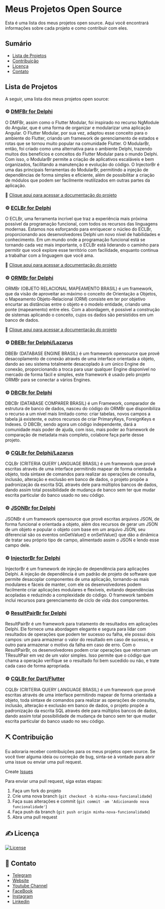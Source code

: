 <!-- Título -->
# Meus Projetos Open Source

<!-- Descrição -->
Esta é uma lista dos meus projetos open source. Aqui você encontrará informações sobre cada projeto e como contribuir com eles.

## Sumário

- [Lista de Projetos](#lista-de-projetos)
- [Contribuição](#%EF%B8%8F-contribui%C3%A7%C3%A3o)
- [Licença](#%EF%B8%8F-licen%C3%A7a)
- [Contato](#-contato)

<!-- Lista de Projetos -->
## Lista de Projetos

A seguir, uma lista dos meus projetos open source:

### ⚙️ [DMFBr for Delphi](https://github.com/HashLoad/DMFBr)

O DMFBr, assim como o Flutter Modular, foi inspirado no recurso NgModule do Angular, que é uma forma de organizar e modularizar uma aplicação Angular. O Flutter Modular, por sua vez, adaptou esse conceito para o ambiente do Flutter, criando um framework de gerenciamento de estados e rotas que se tornou muito popular na comunidade Flutter. O ModularBr, então, foi criado como uma alternativa para o ambiente Delphi, trazendo muitos dos benefícios e conceitos do Flutter Modular para o mundo Delphi. Com isso, o ModularBr permite a criação de aplicativos escaláveis e bem organizados, facilitando a manutenção e evolução do código. O InjectorBr é uma das principais ferramentas do ModularBr, permitindo a injeção de dependências de forma simples e eficiente, além de possibilitar a criação de módulos que podem ser facilmente reutilizados em outras partes da aplicação.

📖 [Clique aqui para acessar a documentação do projeto](https://dmfbr.docs-br.com)

### ⚙️ [ECLBr for Delphi](https://github.com/HashLoad/DMFBr)

O ECLBr, uma ferramenta incrível que traz a experiência mais próxima possível da programação funcional, com todos os recursos das linguagens modernas. Estamos nos esforçando para enriquecer o núcleo do ECLBr, proporcionando aos desenvolvedores Delphi um novo nível de habilidades e conhecimento.
Em um mundo onde a programação funcional está se tornando cada vez mais importante, o ECLBr está liderando o caminho para permitir que você explore esse território com facilidade, enquanto continua a trabalhar com a linguagem que você ama.

📖 [Clique aqui para acessar a documentação do projeto](https://eclbr.docs-br.com)

### ⚙️ [ORMBr for Delphi](https://github.com/HashLoad/ORMBr)

ORMBr (OBJETO RELACIONAL MAPEAMENTO BRASIL) é um framework, que da visão de aproveitar ao máximo o conceito de Orientação a Objetos, o Mapeamento Objeto-Relacional (ORM) consiste em ter por objetivo encurtar as distâncias entre o objeto e o modelo entidade, criando uma ponte (mapeamento) entre eles. Com a abordagem, é possível a construção de sistemas aplicando o conceito, cujos os dados são persistidos em um banco de dados.

📖 [Clique aqui para acessar a documentação do projeto](https://ormbr.docs-br.com)

### ⚙️ [DBEBr for Delphi/Lazarus](https://github.com/HashLoad/DBEBr)

DBEBr (DATABASE ENGINE BRASIL) é um framework opensource que provê desacoplamento de conexão através de uma interface orientada a objeto, dando ao seu sistema totalmente desacoplado à um único Engine de conexão, proporcionando a troca para usar qualquer Engine disponível no mercado de forma fácil e simples, este framework é usado pelo projeto ORMBr para se conectar a vários Engines.

### ⚙️ [DBCBr for Delphi](https://github.com/HashLoad/DBCBr)

DBCBr (DATABASE COMPARER BRASIL) é um Framework, comparador de estrutura de banco de dados, nasceu do código do ORMBr que disponibiliza o recurso a um nível mais limitado como: criar tabelas, novos campos a tabela já existente, e outros recursos de criar PrimaryKeys, ForeignKeys e Indexes. O DBCBr, sendo agora um código independente, dará a comunidade mais poder de ajuda, com isso, mais poder ao framework de comparação de metadata mais completo, colabore faça parte desse projeto.

### ⚙️ [CQLBr for Delphi/Lazarus](https://github.com/HashLoad/DBCBr)

CQLBr (CRITERIA QUERY LANGUAGE BRASIL) é um framework que provê escritas através de uma interface permitindo mapear de forma orientada a objeto, toda sintaxe de comandos para realizar as operações de consulta, inclusão, alteração e exclusão em banco de dados, o projeto propõe a padronização da escrita SQL através dele para múltiplos bancos de dados, dando assim total possibilidade de mudança de banco sem ter que mudar escrita particular do banco usado no seu código.

### ⚙️ [JSONBr for Delphi](https://github.com/HashLoad/JSONBr)

JSONBr é um framework opensource que provê escritas arquivos JSON, de forma funcional e orientada a objeto, além dos recursos de gerar um JSON de um objeto e popular o objeto com base em um arquivo JSON, seu diferencial são os eventos onGetValue() e onSetValue() que dão a dinâmica de tratar seu próprio tipo de campo, alimentado assim o JSON e lendo esse campo dele.

### ⚙️ [InjectorBr for Delphi](https://github.com/HashLoad/InjectorBr)

InjectorBr é um framework de injeção de dependência para aplicações Delphi. A injeção de dependência é um padrão de projeto de software que permite desacoplar componentes de uma aplicação, tornando-as mais modulares e fáceis de manter, com ele os desenvolvedores podem facilmente criar aplicações modulares e flexíveis, evitando dependências acopladas e reduzindo a complexidade do código. O framework também inclui recursos para gerenciamento de ciclo de vida dos componentes.

### ⚙️ [ResultPairBr for Delphi](https://github.com/HashLoad/ResultPairBr)

ResultPairBr é um framework para tratamento de resultados em aplicações Delphi. Ele fornece uma abordagem elegante e segura para lidar com resultados de operações que podem ter sucesso ou falha, ele possui dois campos: um para armazenar o valor do resultado em caso de sucesso, e outro para armazenar o motivo da falha em caso de erro. Com o ResultPairBr, os desenvolvedores podem criar operações que retornam um TResultPair em vez de um valor simples. Isso permite que o código que chama a operação verifique se o resultado foi bem sucedido ou não, e trate cada caso de forma apropriada.

### ⚙️ [CQLBr for Dart/Flutter](https://github.com/isaquepinheiro/dart_cqlbr)

CQLBr (CRITERIA QUERY LANGUAGE BRASIL) é um framework que provê escritas através de uma interface permitindo mapear de forma orientada a objeto, toda sintaxe de comandos para realizar as operações de consulta, inclusão, alteração e exclusão em banco de dados, o projeto propõe a padronização da escrita SQL através dele para múltiplos bancos de dados, dando assim total possibilidade de mudança de banco sem ter que mudar escrita particular do banco usado no seu código.

<!-- Contribuição -->
## ⛏️ Contribuição

Eu adoraria receber contribuições para os meus projetos open source. Se você tiver alguma ideia ou correção de bug, sinta-se à vontade para abrir uma issue ou enviar uma pull request.

Create [Issues](https://github.com/isaquepinheiro/isaquepinheiro/issues)

Para enviar uma pull request, siga estas etapas:

1. Faça um fork do projeto
2. Crie uma nova branch (`git checkout -b minha-nova-funcionalidade`)
3. Faça suas alterações e commit (`git commit -am 'Adicionando nova funcionalidade'`)
4. Faça push da branch (`git push origin minha-nova-funcionalidade`)
5. Abra uma pull request

<!-- Licença -->
## ✍️ Licença

[![License](https://img.shields.io/badge/Licence-LGPL--3.0-blue.svg)](https://opensource.org/licenses/LGPL-3.0)

<!-- Contato -->
## 💬 Contato

- [Telegram](https://t.me/ormbr)
- [Website](https://www.isaquepinheiro.com.br)
- [Youtube Channel](https://www.youtube.com.br/isaquepinheirooficialbr)
- [FaceBook](https://www.facebook.com/isaquepinheirooficialbr)
- [Instagram](https://www.instagram.com/isaquepinheirooficialbr)
- [Linkedin](https://www.instagram.com/isaquepinheirooficialbr)
